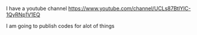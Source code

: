 I have a youtube channel
https://www.youtube.com/channel/UCLs87BtlYlC-1QyRNp1V1EQ

I am going to publish codes for alot of things
